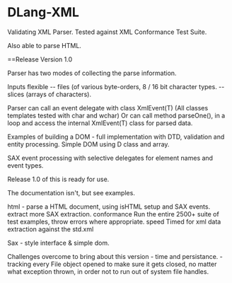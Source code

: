 DLang-XML
=========

Validating XML Parser.  Tested against XML Conformance Test Suite.


Also able to parse HTML.


==Release Version 1.0 

Parser has two modes of collecting the parse information. 

Inputs flexible 
	-- files (of various byte-orders, 8 / 16 bit character types.
	-- slices (arrays of characters).
	

Parser can call an event delegate with class XmlEvent(T)  (All classes templates tested with char and wchar)
Or can call method parseOne(), in a loop and access the internal XmlEvent(T) class for parsed data.

Examples of building a DOM -  full implementation with DTD, validation and entity processing.
Simple DOM using D class and array.

SAX event processing with selective delegates for element names and event types.

Release 1.0 of this is ready for use.  

The documentation isn't, but see examples.

html -  	parse a HTML document, using isHTML setup and SAX events.
extract 	more SAX extraction.
conformance	Run the entire 2500+ suite of test examples, throw errors where appropriate.
speed		Timed for xml data extraction against the std.xml


Sax - style interface & simple dom.

Challenges overcome to bring about this version 
	- time and persistance.
	- tracking every File object opened to make sure it gets closed, no matter what exception thrown, in order not to run out of system file handles.


